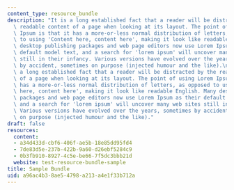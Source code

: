```yaml
---
content_type: resource_bundle
description: "It is a long established fact that a reader will be distracted by the\
  \ readable content of a page when looking at its layout. The point of using Lorem\
  \ Ipsum is that it has a more-or-less normal distribution of letters, as opposed\
  \ to using 'Content here, content here', making it look like readable English. Many\
  \ desktop publishing packages and web page editors now use Lorem Ipsum as their\
  \ default model text, and a search for 'lorem ipsum' will uncover many web sites\
  \ still in their infancy. Various versions have evolved over the years, sometimes\
  \ by accident, sometimes on purpose (injected humour and the like).\n\n  \nIt is\
  \ a long established fact that a reader will be distracted by the readable content\
  \ of a page when looking at its layout. The point of using Lorem Ipsum is that it\
  \ has a more-or-less normal distribution of letters, as opposed to using 'Content\
  \ here, content here', making it look like readable English. Many desktop publishing\
  \ packages and web page editors now use Lorem Ipsum as their default model text,\
  \ and a search for 'lorem ipsum' will uncover many web sites still in their infancy.\
  \ Various versions have evolved over the years, sometimes by accident, sometimes\
  \ on purpose (injected humour and the like)."
draft: false
resources:
  content:
  - a34d433d-cbf6-406f-ae5b-18e85dd95fd4
  - 7de83d5e-237b-422b-9a60-d26ebf5284c9
  - 0b3fb910-8927-4c5e-be66-7f5dc3bbb21d
  website: test-resource-bundle-sample
title: Sample Bundle
uid: a96ac4b3-8ae5-4798-a213-a4e1f33b712a
---
```

